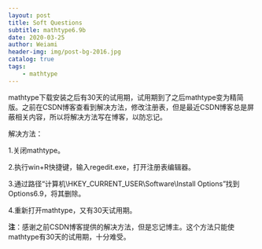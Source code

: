 ```yaml
---
layout: post
title: Soft Questions
subtitle: mathtype6.9b
date: 2020-03-25
author: Weiami
header-img: img/post-bg-2016.jpg
catalog: true
tags:
    - mathtype
---
```


mathtype下载安装之后有30天的试用期，试用期到了之后mathtype变为精简版。之前在CSDN博客查看到解决方法，修改注册表，但是最近CSDN博客总是屏蔽相关内容，所以将解决方法写在博客，以防忘记。

解决方法：

1.关闭mathtype。

2.执行win+R快捷键，输入regedit.exe，打开注册表编辑器。

3.通过路径“计算机\HKEY_CURRENT_USER\Software\Install Options”找到Options6.9，将其删除。

4.重新打开mathtype，又有30天试用期。

**注**：感谢之前CSDN博客提供的解决方法，但是忘记博主。这个方法只能使mathtype有30天的试用期，十分难受。

